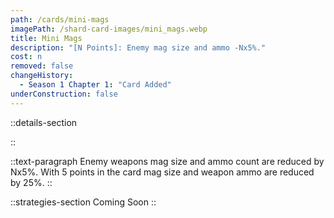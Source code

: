 ```yaml
---
path: /cards/mini-mags
imagePath: /shard-card-images/mini_mags.webp
title: Mini Mags
description: "[N Points]: Enemy mag size and ammo -Nx5%."
cost: n
removed: false
changeHistory:
  - Season 1 Chapter 1: "Card Added"
underConstruction: false
---
```


::details-section

::

::text-paragraph
Enemy weapons mag size and ammo count are reduced by Nx5%. With 5 points in the card mag size and weapon ammo are reduced by 25%.
::

::strategies-section
Coming Soon
::
